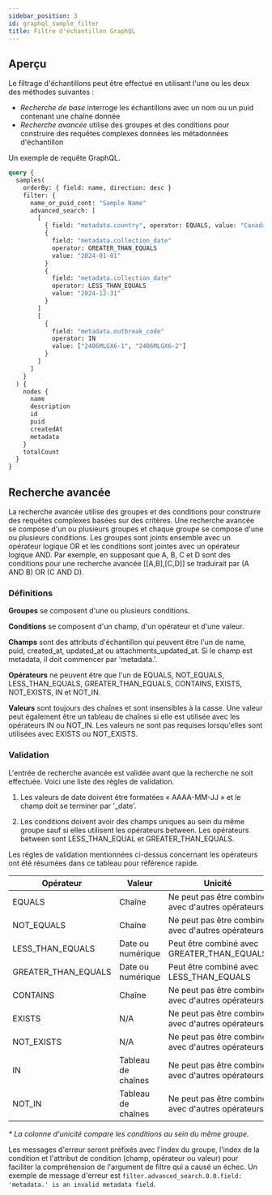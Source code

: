 ```yaml
---
sidebar_position: 3
id: graphql_sample_filter
title: Filtre d'échantillon GraphQL
---
```


## Aperçu

Le filtrage d'échantillons peut être effectué en utilisant l'une ou les deux des méthodes suivantes :

- _Recherche de base_ interroge les échantillons avec un nom ou un puid contenant une chaîne donnée
- _Recherche avancée_ utilise des groupes et des conditions pour construire des requêtes complexes données les métadonnées d'échantillon

Un exemple de requête GraphQL.

```graphql
query {
  samples(
    orderBy: { field: name, direction: desc }
    filter: {
      name_or_puid_cont: "Sample Name"
      advanced_search: [
        [
          { field: "metadata.country", operator: EQUALS, value: "Canada" }
          {
            field: "metadata.collection_date"
            operator: GREATER_THAN_EQUALS
            value: "2024-01-01"
          }
          {
            field: "metadata.collection_date"
            operator: LESS_THAN_EQUALS
            value: "2024-12-31"
          }
        ]
        [
          {
            field: "metadata.outbreak_code"
            operator: IN
            value: ["2406MLGX6-1", "2406MLGX6-2"]
          }
        ]
      ]
    }
  ) {
    nodes {
      name
      description
      id
      puid
      createdAt
      metadata
    }
    totalCount
  }
}
```

## Recherche avancée

La recherche avancée utilise des groupes et des conditions pour construire des requêtes complexes basées sur des critères. Une recherche avancée se compose d'un ou plusieurs groupes et chaque groupe se compose d'une ou plusieurs conditions. Les groupes sont joints ensemble avec un opérateur logique OR et les conditions sont jointes avec un opérateur logique AND. Par exemple, en supposant que A, B, C et D sont des conditions pour une recherche avancée [[A,B],[C,D]] se traduirait par (A AND B) OR (C AND D).

### Définitions

**Groupes** se composent d'une ou plusieurs conditions.

**Conditions** se composent d'un champ, d'un opérateur et d'une valeur.

**Champs** sont des attributs d'échantillon qui peuvent être l'un de name, puid, created_at, updated_at ou attachments_updated_at. Si le champ est metadata, il doit commencer par 'metadata.'.

**Opérateurs** ne peuvent être que l'un de EQUALS, NOT_EQUALS, LESS_THAN_EQUALS, GREATER_THAN_EQUALS, CONTAINS, EXISTS, NOT_EXISTS, IN et NOT_IN.

**Valeurs** sont toujours des chaînes et sont insensibles à la casse. Une valeur peut également être un tableau de chaînes si elle est utilisée avec les opérateurs IN ou NOT_IN. Les valeurs ne sont pas requises lorsqu'elles sont utilisées avec EXISTS ou NOT_EXISTS.

### Validation

L'entrée de recherche avancée est validée avant que la recherche ne soit effectuée. Voici une liste des règles de validation.

1. Les valeurs de date doivent être formatées « AAAA-MM-JJ » et le champ doit se terminer par '\_date'.

2. Les conditions doivent avoir des champs uniques au sein du même groupe sauf si elles utilisent les opérateurs between. Les opérateurs between sont LESS_THAN_EQUAL et GREATER_THAN_EQUALS.

Les règles de validation mentionnées ci-dessus concernant les opérateurs ont été résumées dans ce tableau pour référence rapide.

| Opérateur           | Valeur             | Unicité                                             |
| ------------------- | ------------------ | --------------------------------------------------- |
| EQUALS              | Chaîne             | Ne peut pas être combiné avec d'autres opérateurs   |
| NOT_EQUALS          | Chaîne             | Ne peut pas être combiné avec d'autres opérateurs   |
| LESS_THAN_EQUALS    | Date ou numérique  | Peut être combiné avec GREATER_THAN_EQUALS          |
| GREATER_THAN_EQUALS | Date ou numérique  | Peut être combiné avec LESS_THAN_EQUALS             |
| CONTAINS            | Chaîne             | Ne peut pas être combiné avec d'autres opérateurs   |
| EXISTS              | N/A                | Ne peut pas être combiné avec d'autres opérateurs   |
| NOT_EXISTS          | N/A                | Ne peut pas être combiné avec d'autres opérateurs   |
| IN                  | Tableau de chaînes | Ne peut pas être combiné avec d'autres opérateurs   |
| NOT_IN              | Tableau de chaînes | Ne peut pas être combiné avec d'autres opérateurs   |

_\* La colonne d'unicité compare les conditions au sein du même groupe._

Les messages d'erreur seront préfixés avec l'index du groupe, l'index de la condition et l'attribut de condition (champ, opérateur ou valeur)
pour faciliter la compréhension de l'argument de filtre qui a causé un échec.
Un exemple de message d'erreur est `filter.advanced_search.0.0.field: 'metadata.' is an invalid metadata field`.
